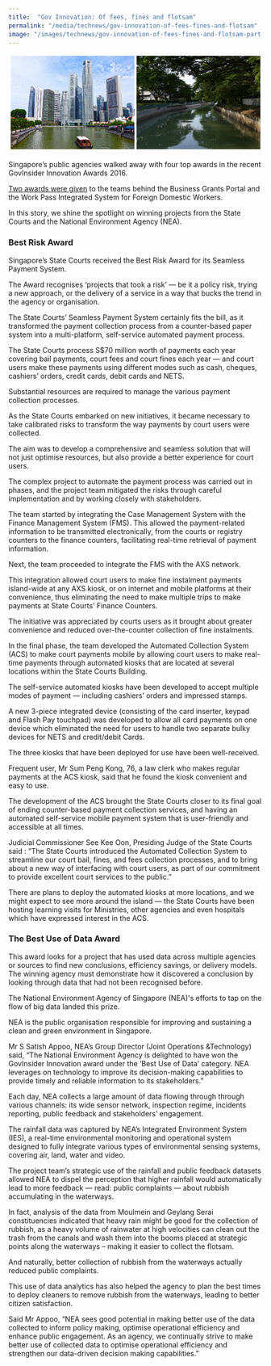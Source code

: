 ```yaml
---
title:  "Gov Innovation: Of fees, fines and flotsam"
permalink: "/media/technews/gov-innovation-of-fees-fines-and-flotsam"
image: "/images/technews/gov-innovation-of-fees-fines-and-flotsam-part-1.png"
---
```


![Gov Innovation: Of fees, fines and flotsam](/images/technews/gov-innovation-of-fees-fines-and-flotsam-part-1.png)

Singapore’s public agencies walked away with four top awards in the recent GovInsider Innovation Awards 2016.

[Two awards were given](https://www.tech.gov.sg/technews/digitalgov/2016/10/winning-gov-innovation) to the teams behind the Business Grants Portal and the Work Pass Integrated System for Foreign Domestic Workers.

In this story, we shine the spotlight on winning projects from the State Courts and the National Environment Agency (NEA).

### **Best Risk Award**
Singapore’s State Courts received the Best Risk Award for its Seamless Payment System.

The Award recognises ‘projects that took a risk’ — be it a policy risk, trying a new approach, or the delivery of a service in a way that bucks the trend in the agency or organisation.

The State Courts’ Seamless Payment System certainly fits the bill, as it transformed the payment collection process from a counter-based paper system into a multi-platform, self-service automated payment process.

The State Courts process S$70 million worth of payments each year covering  bail payments, court fees and court fines each year — and court users make these payments using different modes such as cash, cheques, cashiers’ orders, credit cards, debit cards and NETS.

Substantial resources are required to manage the various payment collection processes.

As the State Courts embarked on new initiatives, it became necessary to take calibrated risks to transform the way payments by court users were collected.

The aim was to develop a comprehensive and seamless solution that will not just optimise resources, but also provide a better experience for court users.        

The complex project to automate the payment process was carried out in phases, and the project team mitigated the risks through careful implementation and by working closely with stakeholders.

The team started by integrating the Case Management System with the Finance Management System (FMS). This allowed the payment-related information to be transmitted electronically, from the courts or registry counters to the finance counters, facilitating real-time retrieval of payment information.

Next, the team proceeded to integrate the FMS with the AXS network.

This integration allowed court users to make fine instalment payments island-wide at any AXS kiosk, or on internet and mobile platforms at their convenience, thus eliminating the need to make multiple trips to make payments at State Courts’ Finance Counters.

The initiative was appreciated by courts users as it brought about greater convenience and reduced over-the-counter collection of fine instalments.

In the final phase, the team developed the Automated Collection System (ACS) to make court payments mobile by allowing court users to make real-time payments through automated kiosks that are located at several locations within the State Courts Building.

The self-service automated kiosks have been developed to accept multiple modes of payment — including cashiers’ orders and impressed stamps.

A new 3-piece integrated device (consisting of the card inserter, keypad and Flash Pay touchpad) was developed to allow all card payments on one device which eliminated the need for users to handle two separate bulky devices for NETS and credit/debit Cards.

The three kiosks that have been deployed for use have been well-received.

Frequent user, Mr Sum Peng Kong, 76, a law clerk who makes regular payments at the ACS kiosk, said that he found the kiosk convenient and easy to use.  

The development of the ACS brought the State Courts closer to its final goal of ending counter-based payment collection services, and having an automated self-service mobile payment system that is user-friendly and accessible at all times.  

Judicial Commissioner See Kee Oon, Presiding Judge of the State Courts said : “The State Courts introduced the Automated Collection System to streamline our court bail, fines, and fees collection processes, and to bring about a new way of interfacing with court users, as part of our commitment to provide excellent court services to the public.”

There are plans to deploy the automated kiosks at more locations, and we might expect to see more around the island — the State Courts have been hosting learning visits for Ministries, other agencies and even hospitals which have expressed interest in the ACS. 

### **The Best Use of Data Award**
This award looks for a project that has used data across multiple agencies or sources to find new conclusions, efficiency savings, or delivery models. The winning agency must demonstrate how it discovered a conclusion by looking through data that had not been recognised before.

The National Environment Agency of Singapore (NEA)'s efforts to tap on the flow of big data landed this prize.

NEA is the public organisation responsible for improving and sustaining a clean and green environment in Singapore.

Mr S Satish Appoo, NEA’s Group Director (Joint Operations &Technology) said, “The National Environment Agency is delighted to have won the GovInsider Innovation award under the ‘Best Use of Data’ category. NEA leverages on technology to improve its decision-making capabilities to provide timely and reliable information to its stakeholders.”

Each day, NEA collects a large amount of data flowing through through various channels:  its wide sensor network, inspection regime, incidents reporting, public feedback and stakeholders’ engagement.

The rainfall data was captured by NEA’s Integrated Environment System (IES), a real-time environmental monitoring and operational system designed to fully integrate various types of environmental sensing systems, covering air, land, water and video.

The project team’s strategic use of the rainfall and public feedback datasets allowed NEA to dispel the perception that higher rainfall would automatically lead to more feedback — read: public complaints — about rubbish accumulating in the waterways.

In fact, analysis of the data from Moulmein and Geylang Serai constituencies indicated that heavy rain might be good for the collection of rubbish, as a heavy volume of rainwater at high velocities can clean out the trash from the canals and wash them into the booms placed at strategic points along the waterways – making it easier to collect the flotsam.

And naturally, better collection of rubbish from the waterways actually reduced public complaints.

This use of data analytics has also helped the agency to plan the best times to deploy cleaners to remove rubbish from the waterways, leading to better citizen satisfaction.

Said Mr Appoo, “NEA sees good potential in making better use of the data collected to inform policy making, optimise operational efficiency and enhance public engagement. As an agency, we continually strive to make better use of collected data to optimise operational efficiency and strengthen our data-driven decision making capabilities.”

